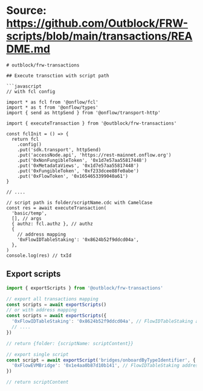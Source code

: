 # Source: https://github.com/Outblock/FRW-scripts/blob/main/transactions/README.md

```
# outblock/frw-transactions

## Execute transction with script path

```javascript
// with fcl config

import * as fcl from '@onflow/fcl'
import * as t from '@onflow/types'
import { send as httpSend } from '@onflow/transport-http'

import { executeTransaction } from '@outblock/frw-transactions'

const fclInit = () => {
  return fcl
    .config()
    .put('sdk.transport', httpSend)
    .put('accessNode.api', 'https://rest-mainnet.onflow.org')
    .put('0xNonFungibleToken', '0x1d7e57aa55817448')
    .put('0xMetadataViews', '0x1d7e57aa55817448')
    .put('0xFungibleToken', '0xf233dcee88fe0abe')
    .put('0xFlowToken', '0x1654653399040a61')
}

// ....

// script path is folder/scriptName.cdc with CamelCase
const res = await executeTransaction(
  'basic/temp',
  [], // args
  { authz: fcl.authz }, // authz
  {
    // address mapping
    '0xFlowIDTableStaking': '0x8624b52f9ddcd04a',
  },
)
console.log(res) // txId

```

## Export scripts

```javascript
import { exportScripts } from '@outblock/frw-transactions'

// export all transactions mapping
const scripts = await exportScripts()
// or with address mapping
const scripts = await exportScripts({
  '0xFlowIDTableStaking': '0x8624b52f9ddcd04a', // FlowIDTableStaking address replace
  // ....
})

// return {folder: {scriptName: scriptContent}}

// export single script
const script = await exportScript('bridges/onboardByTypeIdentifier', {
  '0xFlowEVMBridge': '0x1e4aa0b87d10b141', // FlowIDTableStaking address replace
})

// return scriptContent
```

```